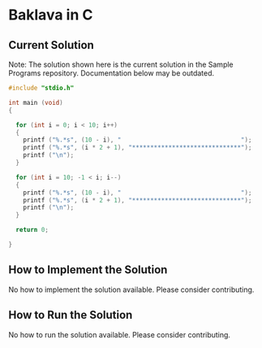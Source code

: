 # Baklava in C

## Current Solution

Note: The solution shown here is the current solution in the Sample Programs repository. Documentation below may be outdated.

```C
#include "stdio.h"

int main (void)
{

  for (int i = 0; i < 10; i++)
  {
    printf ("%.*s", (10 - i), "                                 ");
    printf ("%.*s", (i * 2 + 1), "******************************");
    printf ("\n");
  }

  for (int i = 10; -1 < i; i--)
  {
    printf ("%.*s", (10 - i), "                                 ");
    printf ("%.*s", (i * 2 + 1), "******************************");
    printf ("\n");
  }

  return 0;

}

```

## How to Implement the Solution

No how to implement the solution available. Please consider contributing.

## How to Run the Solution

No how to run the solution available. Please consider contributing.